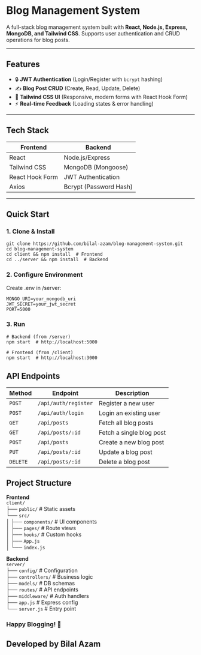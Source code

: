 # Blog Management System

A full-stack blog management system built with **React, Node.js, Express, MongoDB, and Tailwind CSS**. Supports user authentication and CRUD operations for blog posts.


---

## Features
- 🔒 **JWT Authentication** (Login/Register with `bcrypt` hashing)
- ✍️ **Blog Post CRUD** (Create, Read, Update, Delete)
- 🎨 **Tailwind CSS UI** (Responsive, modern forms with React Hook Form)
- ⚡ **Real-time Feedback** (Loading states & error handling)

---

## Tech Stack
| Frontend               | Backend                |
|------------------------|------------------------|
| React                  | Node.js/Express        |
| Tailwind CSS           | MongoDB (Mongoose)     |
| React Hook Form        | JWT Authentication     |
| Axios                  | Bcrypt (Password Hash) |

---

## Quick Start

### 1. Clone & Install
```
git clone https://github.com/bilal-azam/blog-management-system.git
cd blog-management-system
cd client && npm install  # Frontend
cd ../server && npm install  # Backend
```

### 2. Configure Environment
Create .env in /server:
```
MONGO_URI=your_mongodb_uri
JWT_SECRET=your_jwt_secret
PORT=5000
```

### 3. Run
```
# Backend (from /server)
npm start  # http://localhost:5000

# Frontend (from /client)
npm start  # http://localhost:3000
```

## API Endpoints
| Method   | Endpoint               | Description                     |
|----------|------------------------|---------------------------------|
| `POST`   | `/api/auth/register`   | Register a new user             |
| `POST`   | `/api/auth/login`      | Login an existing user          |
| `GET`    | `/api/posts`           | Fetch all blog posts            |
| `GET`    | `/api/posts/:id`       | Fetch a single blog post        |
| `POST`   | `/api/posts`           | Create a new blog post          |
| `PUT`    | `/api/posts/:id`       | Update a blog post              |
| `DELETE` | `/api/posts/:id`       | Delete a blog post              |

## Project Structure

**Frontend**  
`client/`  
├── `public/`       # Static assets  
└── `src/`  
│   ├── `components/` # UI components  
│   ├── `pages/`      # Route views  
│   ├── `hooks/`      # Custom hooks  
│   ├── `App.js`  
│   └── `index.js`  

**Backend**  
`server/`  
├── `config/`        # Configuration  
├── `controllers/`   # Business logic  
├── `models/`        # DB schemas  
├── `routes/`        # API endpoints  
├── `middleware/`    # Auth handlers  
├── `app.js`         # Express config  
└── `server.js`      # Entry point  

### Happy Blogging! 🚀
## Developed by Bilal Azam
